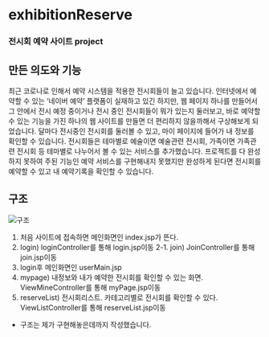 # exhibitionReserve

### 전시회 예약 사이트 project

## 만든 의도와 기능

최근 코로나로 인해서 예약 시스템을 적용한 전시회들이 늘고 있습니다.  인터넷에서 예약할 수 있는 ‘네이버 예약’ 플랫폼이 실재하고 있긴 하지만, 
웹 페이지 하나를 만들어서 그 안에서 전시 예정 중이거나 전시 중인 전시회들이 뭐가 있는지 둘러보고,  바로 예약할 수 있는 기능을 가진 
하나의 웹 사이트를 만들면 더 편리하지 않을까해서 구상해보게 되었습니다. 달마다 전시중인 전시회를 둘러볼 수 있고, 마이 페이지에 들어가 내 정보를 확인할 수 있습니다. 
전시회들은 테마별로  예술이면 예술관련 전시회, 가족이면 가족관련 전시회 등 테마별로 나누어서 볼 수 있는 서비스를 추가했습니다.
프로젝트를 다 완성하지 못하여 주된 기능인 예약 서비스를 구현해내지 못했지만 완성하게 된다면 전시회를 예약할 수 있고 내 예약기록을 확인할 수 있습니다. 


## 구조

![구조](https://user-images.githubusercontent.com/82960864/122053069-604f8980-ce21-11eb-981d-fd492e678884.jpg)
1. 처음 사이트에 접속하면 메인화면인 index.jsp가 뜬다.
2. login) loginController를 통해 login.jsp이동
2-1. join) JoinController를 통해 join.jsp이동
3. login후 메인화면인 userMain.jsp 
4. mypage) 내정보와 내가 예약한 전시회를 확인할 수 있는 화면. ViewMineController를 통해 myPage.jsp이동
5. reserveList) 전시회리스트. 카테고리별로 전시회를 확인할 수 있다. ViewListController를 통해 reserveList.jsp이동

* 구조는 제가 구현해놓은데까지 작성했습니다.
